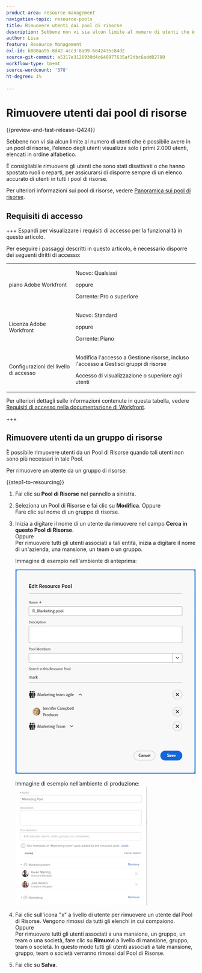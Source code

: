 ```yaml
---
product-area: resource-management
navigation-topic: resource-pools
title: Rimuovere utenti dai pool di risorse
description: Sebbene non vi sia alcun limite al numero di utenti che è possibile avere in un pool di risorse, l'elenco degli utenti visualizza solo i primi 2.000 utenti, elencati in ordine alfabetico.
author: Lisa
feature: Resource Management
exl-id: b888aa95-8d42-4cc3-8a99-6842435c84d2
source-git-commit: a5317e3126939d4c648977635af2dbc6add02780
workflow-type: tm+mt
source-wordcount: '378'
ht-degree: 1%

---
```


# Rimuovere utenti dai pool di risorse

{{preview-and-fast-release-Q424}}

Sebbene non vi sia alcun limite al numero di utenti che è possibile avere in un pool di risorse, l&#39;elenco degli utenti visualizza solo i primi 2.000 utenti, elencati in ordine alfabetico.

È consigliabile rimuovere gli utenti che sono stati disattivati o che hanno spostato ruoli o reparti, per assicurarsi di disporre sempre di un elenco accurato di utenti in tutti i pool di risorse.

Per ulteriori informazioni sui pool di risorse, vedere [Panoramica sui pool di risorse](../../../resource-mgmt/resource-planning/resource-pools/work-with-resource-pools.md).

## Requisiti di accesso

+++ Espandi per visualizzare i requisiti di accesso per la funzionalità in questo articolo.

Per eseguire i passaggi descritti in questo articolo, è necessario disporre dei seguenti diritti di accesso:

<table style="table-layout:auto"> 
 <col> 
 <col> 
 <tbody> 
  <tr> 
   <td role="rowheader">piano Adobe Workfront</td> 
   <td><p>Nuovo: Qualsiasi</p>
       <p>oppure</p>
       <p>Corrente: Pro o superiore</p> </td> 
  </tr> 
  <tr> 
   <td role="rowheader">Licenza Adobe Workfront</td> 
   <td><p>Nuovo: Standard</p>
       <p>oppure</p>
       <p>Corrente: Piano</p></td>
  </tr> 
  <tr> 
   <td role="rowheader">Configurazioni del livello di accesso</td> 
   <td> <p>Modifica l'accesso a Gestione risorse, incluso l'accesso a Gestisci gruppi di risorse</p> <p>Accesso di visualizzazione o superiore agli utenti</p></td> 
  </tr> 
 </tbody> 
</table>

Per ulteriori dettagli sulle informazioni contenute in questa tabella, vedere [Requisiti di accesso nella documentazione di Workfront](/help/quicksilver/administration-and-setup/add-users/access-levels-and-object-permissions/access-level-requirements-in-documentation.md).

+++

## Rimuovere utenti da un gruppo di risorse

È possibile rimuovere utenti da un Pool di Risorse quando tali utenti non sono più necessari in tale Pool.

Per rimuovere un utente da un gruppo di risorse:

{{step1-to-resourcing}}

1. Fai clic su **Pool di Risorse** nel pannello a sinistra.
1. Seleziona un Pool di Risorse e fai clic su **Modifica**.
Oppure\
   Fare clic sul nome di un gruppo di risorse.

1. Inizia a digitare il nome di un utente da rimuovere nel campo **Cerca in questo Pool di Risorse**.\
   Oppure\
   Per rimuovere tutti gli utenti associati a tali entità, inizia a digitare il nome di un&#39;azienda, una mansione, un team o un gruppo.

   <span class="preview">Immagine di esempio nell&#39;ambiente di anteprima:<span>

   ![Rimuovi utenti dal Pool di Risorse](assets/remove-users-from-resource-pool.png)

   Immagine di esempio nell’ambiente di produzione:
   ![Ricerca nel pool di risorse](assets/search-inside-new-resource-pool-350x314.png)

1. Fai clic sull&#39;icona &quot;x&quot; a livello di utente per rimuovere un utente dal Pool di Risorse. Vengono rimossi da tutti gli elenchi in cui compaiono.\
   Oppure\
   Per rimuovere tutti gli utenti associati a una mansione, un gruppo, un team o una società, fare clic su **Rimuovi** a livello di mansione, gruppo, team o società. In questo modo tutti gli utenti associati a tale mansione, gruppo, team o società verranno rimossi dal Pool di Risorse.

1. Fai clic su **Salva**.
